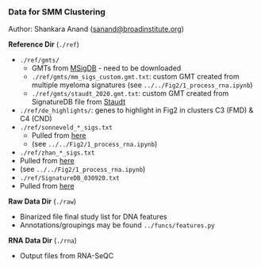 ### Data for SMM Clustering

Author: Shankara Anand (sanand@broadinstitute.org)

**Reference Dir** (`./ref`)
* `./ref/gmts/`
  * GMTs from [MSigDB](http://www.gsea-msigdb.org/gsea/msigdb/) - need to be downloaded
  * `./ref/gmts/mm_sigs_custom.gmt.txt`: custom GMT created from multiple myeloma signatures (see `../../Fig2/1_process_rna.ipynb`)
  * `./ref/gmts/staudt_2020.gmt.txt`: custom GMT created from SignatureDB file from [Staudt](https://lymphochip.nih.gov/signaturedb/)
* `./ref/de_highlights/`: genes to highlight in Fig2 in clusters C3 (FMD) & C4 (CND)
* `./ref/sonneveld_*_sigs.txt`
  * Pulled from [here](https://ashpublications.org/blood/article/116/14/2543/27550/Gene-expression-profiling-for-molecular)
  * (see `../../Fig2/1_process_rna.ipynb`)
*  `./ref/zhan_*_sigs.txt`
  * Pulled from [here](https://ashpublications.org/blood/article/108/6/2020/22665)
  * (see `../../Fig2/1_process_rna.ipynb`)
*  `./ref/SignatureDB_030920.txt`
  * Pulled from [here](https://lymphochip.nih.gov/signaturedb/)

**Raw Data Dir** (`./raw`)
* Binarized file final study list for DNA features
* Annotations/groupings may be found `../funcs/features.py`

**RNA Data Dir** (`./rna`)
* Output files from RNA-SeQC
